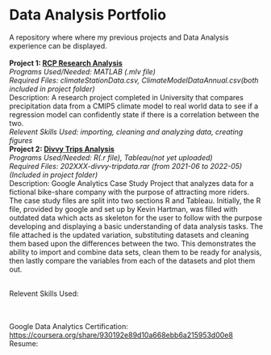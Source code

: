 # Data Analysis Portfolio
A repository where where my previous projects and Data Analysis experience can be displayed. \
<br />
**Project 1: [RCP Research Analysis](nelsonbulaun/DataAnalysisPortfolio/tree/main/Project1RCPResearchAnalysis)**\
_Programs Used/Needed: MATLAB (.mlv file)_ \
_Required Files: climateStationData.csv, ClimateModelDataAnnual.csv(both included in project folder)_ \
Description: A research project completed in University that compares precipitation data from a CMIP5 climate model to real world data to see if a regression model can confidently state if there is a correlation between the two. \
_Relevent Skills Used: importing, cleaning and analyzing data, creating figures_
<br />
**Project 2: [Divvy Trips Analysis](nelsonbulaun/DataAnalysisPortfolio/tree/main/Project2DivvyTripAnalysis)**\
_Programs Used/Needed: R(.r file), Tableau(not yet uploaded)_ \
_Required Files: 202XXX-divvy-tripdata.rar (from 2021-06 to 2022-05) (Included in project folder)_ \
Description: Google Analytics Case Study Project that analyzes data for a fictional bike-share company with the purpose of attracting more riders. The case study files are split into two sections R and Tableau. Initially, the R file, provided by google and set up by Kevin Hartman, was filled with outdated data which acts as skeleton for the user to follow with the purpose developing and displaying a basic understanding of data analysis tasks. The file attached is the updated variation, substituting datasets and cleaning them based upon the differences between the two. This demonstrates the ability to import and combine data sets, clean them to be ready for analysis, then lastly compare the variables from each of the datasets and plot them out. 


\
Relevent Skills Used: 

\
\
Google Data Analytics Certification: https://coursera.org/share/930192e89d10a668ebb6a215953d00e8 \
Resume:
